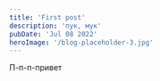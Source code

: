 ```yaml
---
title: 'First post'
description: 'пук, мук'
pubDate: 'Jul 08 2022'
heroImage: '/blog-placeholder-3.jpg'
---
```


П-п-п-привет